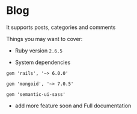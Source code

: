 # Blog 

 It supports posts, categories and comments

Things you may want to cover:

* Ruby version `2.6.5`

* System dependencies

`gem 'rails', '~> 6.0.0'
`

`gem 'mongoid', '~> 7.0.5'
`

`gem 'semantic-ui-sass'
`
- add more feature soon and Full documentation 


